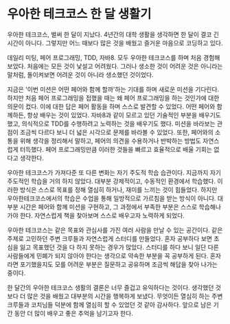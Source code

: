 # 우아한 테크코스 한 달 생활기
우아한 테크코스, 벌써 한 달이 지났다. 
4년간의 대학 생활을 생각하면 한 달이 결코 긴 시간이 아니다. 
그렇지만 어느 때보다 많은 것을 배웠고 즐거운 마음으로 코딩하고 있다.

데일리 미팅, 페어 프로그래밍, TDD, 자바8. 모두 우아한 테크코스를 하며 처음 경험해보았다. 
처음에는 모든 것이 낯설고 어려웠다. 
그러나 생소한 것이 어려운 것은 아니라는 말처럼, 돌이켜보면 어려운 것이 아니라 생소했던 것이었다. 

지금은 '이번 미션은 어떤 페어와 함께 할까'하는 기대를 하며 새로운 미션을 기다린다.
하지만 처음 페어 프로그래밍을 접했을 때는 왜 페어 프로그래밍을 하는 것인가에 대한 의문이 컸다.
이에 대한 답은 페어 활동을 하며 스스로 발견할 수 있었다.
어떤 페어와 함께하든, 항상 배우는 것이 있었다.
자바8과 같이 모르고 있던 기술적인 부분을 배우기도 했고, 의식적으로 TDD를 수행하려고 노력하는 것을 배우기도 했다.
미션을 바라보는 관점이 조금씩 다르다 보니 더 넓은 시각으로 문제를 바라볼 수 있었다.
또한, 페어와의 소통을 위해 생각을 정리해서 말하고, 페어의 의견을 수용하거나 반박하는 방법도 자연스럽게 터득했다.
페어 프로그래밍만큼 이러한 것들을 빠르고 효율적으로 배울 기회는 없다고 생각한다.

우아한 테크코스가 가져다준 또 다른 변화는 자기 주도적 학습 습관이다. 
지금까지 자기 주도적인 학습을 거의 하지 않았다. 대부분 강제적이고, 수동적인 환경에서 학습했다. 
이러한 방식은 스스로 목표를 정해 열심히 하거나, 재미를 느끼는 것이 힘들었다. 
하지만 우아한테크코스에서의 학습은 수업을 통해 일방적으로 가르침을 받는 방식이 아니다.
대부분 시간은 페어와 함께 미션을 구현하고, 그 과정에서 부족한 부분은 스스로 학습해나가야 한다.
자연스럽게 책을 찾아보며 스스로 배우고자 노력하게 되었다.

우아한 테크코스는 같은 목표와 관심사를 가진 여러 사람을 만날 수 있는 공간이다.
같은 주제로 고민하던 주변 크루들과 자연스럽게 스터디를 만들었다.
혼자 공부하다 보면 초심을 잃고 목표했던 것을 다 하지 못하는 경우가 많았다.
스터디를 하다 보니 일단 다른 사람들에게 민폐가 되지 않아야 한다는 생각으로 약속한 부분을 꼭 공부하게 된다. 
혼자라면 포기했을지도 모를 어려운 부분은 질문하고 공유하며 조금씩 해답을 찾아 나가는 중이다.

한 달간의 우아한 테크코스 생활의 결론은 너무 즐겁고 유익하다는 것이다.
생각했던 것보다 더 많은 것을 배웠고 대부분의 시간을 행복하게 보냈다.
무엇이든 열심히 하는 주변 크루들과 코치님들 덕분에 함께 열심히 할 수 있었던 것 같아 감사하다.
앞으로 남은 기간 동안 더 많이 배우고 좋은 추억을 남기고자 한다.